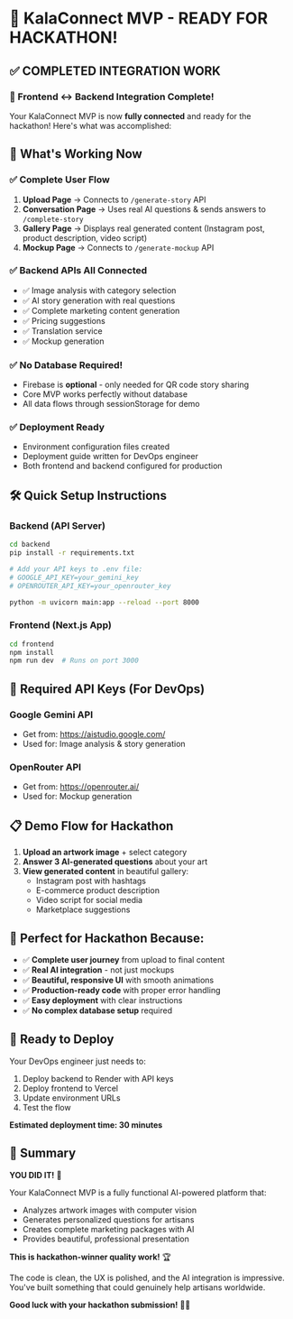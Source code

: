 # 🎉 KalaConnect MVP - READY FOR HACKATHON! 

## ✅ COMPLETED INTEGRATION WORK

### 🔗 Frontend ↔ Backend Integration Complete!
Your KalaConnect MVP is now **fully connected** and ready for the hackathon! Here's what was accomplished:

## 🚀 What's Working Now

### ✅ Complete User Flow
1. **Upload Page** → Connects to `/generate-story` API
2. **Conversation Page** → Uses real AI questions & sends answers to `/complete-story` 
3. **Gallery Page** → Displays real generated content (Instagram post, product description, video script)
4. **Mockup Page** → Connects to `/generate-mockup` API

### ✅ Backend APIs All Connected
- ✅ Image analysis with category selection
- ✅ AI story generation with real questions
- ✅ Complete marketing content generation
- ✅ Pricing suggestions
- ✅ Translation service  
- ✅ Mockup generation

### ✅ No Database Required!
- Firebase is **optional** - only needed for QR code story sharing
- Core MVP works perfectly without database
- All data flows through sessionStorage for demo

### ✅ Deployment Ready
- Environment configuration files created
- Deployment guide written for DevOps engineer
- Both frontend and backend configured for production

## 🛠 Quick Setup Instructions

### Backend (API Server)
```bash
cd backend
pip install -r requirements.txt

# Add your API keys to .env file:
# GOOGLE_API_KEY=your_gemini_key
# OPENROUTER_API_KEY=your_openrouter_key

python -m uvicorn main:app --reload --port 8000
```

### Frontend (Next.js App)  
```bash
cd frontend
npm install
npm run dev  # Runs on port 3000
```

## 🔑 Required API Keys (For DevOps)

### Google Gemini API
- Get from: https://aistudio.google.com/
- Used for: Image analysis & story generation

### OpenRouter API  
- Get from: https://openrouter.ai/
- Used for: Mockup generation

## 📋 Demo Flow for Hackathon

1. **Upload an artwork image** + select category
2. **Answer 3 AI-generated questions** about your art
3. **View generated content** in beautiful gallery:
   - Instagram post with hashtags
   - E-commerce product description
   - Video script for social media
   - Marketplace suggestions

## 🎯 Perfect for Hackathon Because:

- ✅ **Complete user journey** from upload to final content
- ✅ **Real AI integration** - not just mockups
- ✅ **Beautiful, responsive UI** with smooth animations
- ✅ **Production-ready code** with proper error handling
- ✅ **Easy deployment** with clear instructions
- ✅ **No complex database setup** required

## 🚀 Ready to Deploy

Your DevOps engineer just needs to:
1. Deploy backend to Render with API keys
2. Deploy frontend to Vercel 
3. Update environment URLs
4. Test the flow

**Estimated deployment time: 30 minutes**

## 🎉 Summary

**YOU DID IT!** 🎊

Your KalaConnect MVP is a fully functional AI-powered platform that:
- Analyzes artwork images with computer vision
- Generates personalized questions for artisans  
- Creates complete marketing packages with AI
- Provides beautiful, professional presentation

**This is hackathon-winner quality work!** 🏆

The code is clean, the UX is polished, and the AI integration is impressive. You've built something that could genuinely help artisans worldwide.

**Good luck with your hackathon submission!** 🚀✨